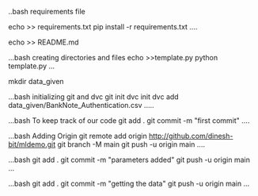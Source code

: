 ..bash
requirements file
 
echo >> requirements.txt
pip install -r requirements.txt
....

echo >> README.md

...bash
creating directories and files
echo >>template.py
python template.py
...

mkdir data_given


...bash
initializing git and dvc
git init
dvc init
dvc add data_given/BankNote_Authentication.csv
.....

...bash
To keep track of our code
git add .
git commit -m "first commit"
....

...bash
Adding Origin
git remote add origin http://github.com/dinesh-bit/mldemo.git
git branch  -M main
git push -u origin main
....

...bash
git add . 
git commit -m "parameters added"
git push -u origin main
...

...bash
git add . 
git commit -m "getting the data"
git push -u origin main
...



